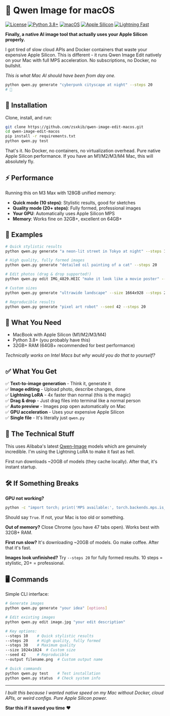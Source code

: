 # 🎨 Qwen Image for macOS

[![License](https://img.shields.io/badge/License-Apache%202.0-blue.svg)](LICENSE)
[![Python 3.8+](https://img.shields.io/badge/Python-3.8%2B-blue.svg)](https://www.python.org/downloads/)
[![macOS](https://img.shields.io/badge/Platform-macOS-lightgrey.svg)](https://www.apple.com/macos/)
[![Apple Silicon](https://img.shields.io/badge/Apple%20Silicon-Optimized-green.svg)](https://support.apple.com/en-us/HT211814)
[![Lightning Fast](https://img.shields.io/badge/Lightning%20LoRA-4x%20Faster-brightgreen.svg)](#how-fast)

**Finally, a native AI image tool that actually uses your Apple Silicon properly.**

I got tired of slow cloud APIs and Docker containers that waste your expensive Apple Silicon. This is different - it runs Qwen Image Edit natively on your Mac with full MPS acceleration. No subscriptions, no Docker, no bullshit.

*This is what Mac AI should have been from day one.*

```bash
python qwen.py generate "cyberpunk cityscape at night" --steps 20
# 🤯
```

## 🚀 Installation

Clone, install, and run:

```bash
git clone https://github.com/zsxkib/qwen-image-edit-macos.git
cd qwen-image-edit-macos
pip install -r requirements.txt
python qwen.py test
```

That's it. No Docker, no containers, no virtualization overhead. Pure native Apple Silicon performance. If you have an M1/M2/M3/M4 Mac, this will absolutely fly.

## ⚡ Performance

Running this on M3 Max with 128GB unified memory:

- **Quick mode (10 steps)**: Stylistic results, good for sketches
- **Quality mode (20+ steps)**: Fully formed, professional images  
- **Your GPU**: Automatically uses Apple Silicon MPS
- **Memory**: Works fine on 32GB+, excellent on 64GB+

## 🎯 Examples

```bash
# Quick stylistic results
python qwen.py generate "a neon-lit street in Tokyo at night" --steps 10

# High quality, fully formed images
python qwen.py generate "detailed oil painting of a cat" --steps 20

# Edit photos (drag & drop supported!)
python qwen.py edit IMG_4829.HEIC "make it look like a movie poster" --steps 20

# Custom sizes
python qwen.py generate "ultrawide landscape" --size 1664x928 --steps 20

# Reproducible results
python qwen.py generate "pixel art robot" --seed 42 --steps 20
```

## 🧰 What You Need

- MacBook with Apple Silicon (M1/M2/M3/M4)
- Python 3.8+ (you probably have this)
- 32GB+ RAM (64GB+ recommended for best performance)

*Technically works on Intel Macs but why would you do that to yourself?*

## ✅ What You Get

✅ **Text-to-image generation** - Think it, generate it  
✅ **Image editing** - Upload photo, describe changes, done  
✅ **Lightning LoRA** - 4x faster than normal (this is the magic)  
✅ **Drag & drop** - Just drag files into terminal like a normal person  
✅ **Auto preview** - Images pop open automatically on Mac  
✅ **GPU acceleration** - Uses your expensive Apple Silicon  
✅ **Single file** - It's literally just `qwen.py`  

## 🔧 The Technical Stuff

This uses Alibaba's latest [Qwen-Image](https://huggingface.co/Qwen/Qwen-Image) models which are genuinely incredible. I'm using the Lightning LoRA to make it fast as hell.

First run downloads ~20GB of models (they cache locally). After that, it's instant startup.

## 🛠️ If Something Breaks

**GPU not working?**
```bash
python -c "import torch; print('MPS available:', torch.backends.mps.is_available())"
```
Should say `True`. If not, your Mac is too old or something.

**Out of memory?** Close Chrome (you have 47 tabs open). Works best with 32GB+ RAM.

**First run slow?** It's downloading ~20GB of models. Go make coffee. After that it's fast.

**Images look unfinished?** Try `--steps 20` for fully formed results. 10 steps = stylistic, 20+ = professional.

## 🖥️ Commands

Simple CLI interface:

```bash
# Generate images
python qwen.py generate "your idea" [options]

# Edit existing images
python qwen.py edit image.jpg "your edit description"

# Key options:
--steps 10    # Quick stylistic results  
--steps 20    # High quality, fully formed
--steps 30    # Maximum quality
--size 1024x1024  # Custom size
--seed 42     # Reproducible
--output filename.png  # Custom output name

# Quick commands
python qwen.py test    # Test installation
python qwen.py status  # Check system info
```

---

*I built this because I wanted native speed on my Mac without Docker, cloud APIs, or weird configs. Pure Apple Silicon power.*

**Star this if it saved you time** ❤️

